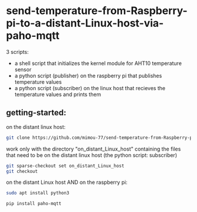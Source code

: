 # send-temperature-from-Raspberry-pi-to-a-distant-Linux-host-via-paho-mqtt
3 scripts:
* a shell script that initializes the kernel module for AHT10 temperature sensor
* a python script (publisher) on the raspberry pi that publishes temperature values
* a python script (subscriber) on the linux host that recieves the temperature values and prints them
## getting-started:

on the distant linux host:
```bash
git clone https://github.com/mimou-77/send-temperature-from-Raspberry-pi-to-a-distant-Linux-host-via-paho-mqtt.git
```
work only with the directory "on_distant_Linux_host" containing the files that need to be on the distant linux host (the python script: subscriber)
```bash
git sparse-checkout set on_distant_Linux_host
git checkout
```
on the distant Linux host AND on the raspberry pi:
```bash
sudo apt install python3
```
```bash
pip install paho-mqtt
```


